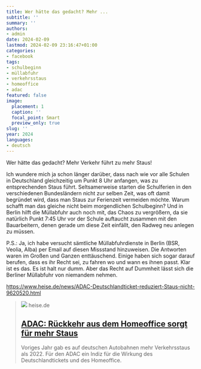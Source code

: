 ```yaml
---
title: Wer hätte das gedacht? Mehr ...
subtitle: ''
summary: ''
authors:
- admin
date: 2024-02-09
lastmod: 2024-02-09 23:16:47+01:00
categories:
- facebook
tags:
- schulbeginn
- müllabfuhr
- verkehrsstaus
- homeoffice
- adac
featured: false
image:
  placement: 1
  caption: ''
  focal_point: Smart
  preview_only: true
slug: ''
year: 2024
languages:
- deutsch
---
```


Wer hätte das gedacht? Mehr Verkehr führt zu mehr Staus! 

Ich wundere mich ja schon länger darüber, dass nach wie vor alle Schulen in Deutschland gleichzeitig um Punkt 8 Uhr anfangen, was zu entsprechenden Staus führt. Seltsamerweise starten die Schulferien in den verschiedenen Bundesländern nicht zur selben Zeit, was oft damit begründet wird, dass man Staus zur Ferienzeit vermeiden möchte. Warum schafft man das gleiche nicht beim morgendlichen Schulbeginn? Und in Berlin hilft die Müllabfuhr auch noch mit, das Chaos zu vergrößern, da sie natürlich Punkt 7:45 Uhr vor der Schule auftaucht zusammen mit den Bauarbeitern, denen gerade um diese Zeit einfällt, den Radweg neu anlegen zu müssen. 

P.S.: Ja, ich habe versucht sämtliche Müllabfuhrdienste in Berlin (BSR, Veolia, Alba) per Email auf diesen Missstand hinzuweisen. Die Antworten waren im Großen und Ganzen enttäuschend. Einige haben sich sogar darauf berufen, dass es ihr Recht sei, zu fahren wo und wann es ihnen passt. Klar ist es das. Es ist halt nur dumm. Aber das Recht auf Dummheit lässt sich die Berliner Müllabfuhr von niemandem nehmen. 

https://www.heise.de/news/ADAC-Deutschlandticket-reduziert-Staus-nicht-9620520.html
> [![](https://heise.cloudimg.io/bound/1200x1200/q85.png-lossy-85.webp-lossy-85.foil1/_www-heise-de_/imgs/18/4/5/3/8/1/6/0/shutterstock_2158111315-cd825e4cd7ec589a.jpg)](https://www.heise.de/news/ADAC-Deutschlandticket-reduziert-Staus-nicht-9620520.html)
> heise.de
> ## [ADAC: Rückkehr aus dem Homeoffice sorgt für mehr Staus](https://www.heise.de/news/ADAC-Deutschlandticket-reduziert-Staus-nicht-9620520.html)
>
>Voriges Jahr gab es auf deutschen Autobahnen mehr Verkehrsstaus als 2022. Für den ADAC ein Indiz für die Wirkung des Deutschlandtickets und des Homeoffice.